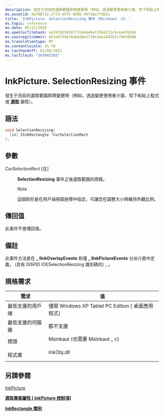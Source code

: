 ```yaml
---
description: 發生于目前的選取範圍即將變更時（例如，透過變更使用者介面、剪下和貼上程式或選取屬性）。
ms.assetid: da708712-2773-45f5-9d9b-49fabe7fdb5a
title: 'InkPicture. SelectionResizing 事件 (Msinkaut .h) '
ms.topic: reference
ms.date: 05/31/2018
ms.openlocfilehash: aa1b7923810777c6ebe0af3364121cbcee67b18d
ms.sourcegitcommit: 831e8f3db78ab820e1710cede244553c70e50500
ms.translationtype: MT
ms.contentlocale: zh-TW
ms.lasthandoff: 01/08/2021
ms.locfileid: "103945165"
---
```

# <a name="inkpictureselectionresizing-event"></a>InkPicture. SelectionResizing 事件

發生于目前的選取範圍即將變更時（例如，透過變更使用者介面、剪下和貼上程式或 [**選取**](/windows/desktop/api/msinkaut/nf-msinkaut-iinkpicture-get_selection) 屬性）。

## <a name="syntax"></a>語法


```C++
void SelectionResizing(
  [in] IInkRectangle *CurSelectionRect
);
```



## <a name="parameters"></a>參數

<dl> <dt>

*CurSelectionRect* \[在\]
</dt> <dd>

**SelectionResizing** 事件之後選取範圍的周框。

> [!Note]  
> 這個矩形是在用戶端視窗座標中指定，可讓您在調整大小時維持外觀比例。

 

</dd> </dl>

## <a name="return-value"></a>傳回值

此事件不會傳回值。

## <a name="remarks"></a>備註

此事件方法是在 **\_ IInkOverlayEvents** 和僅 **\_ IInkPictureEvents** 分派介面中定義， (具有 DISPID IOESelectionResizing 識別碼的) \_ 。

## <a name="requirements"></a>規格需求



| 需求 | 值 |
|-------------------------------------|---------------------------------------------------------------------------------------------------------------------|
| 最低支援的用戶端<br/> | 僅限 Windows XP Tablet PC Edition \[ 桌面應用程式\]<br/>                                                       |
| 最低支援的伺服器<br/> | 都不支援<br/>                                                                                           |
| 標頭<br/>                   | <dl> <dt>Msinkaut (也需要 Msinkaut \_ c) </dt> </dl> |
| 程式庫<br/>                  | <dl> <dt>InkObj.dll</dt> </dl>                               |



## <a name="see-also"></a>另請參閱

<dl> <dt>

[InkPicture](inkpicture-control-reference.md)
</dt> <dt>

[**選取專案屬性 \[ InkPicture 控制項\]**](/windows/desktop/api/msinkaut/nf-msinkaut-iinkpicture-get_selection)
</dt> <dt>

[**InkRectangle 類別**](inkrectangle-class.md)
</dt> </dl>

 

 




